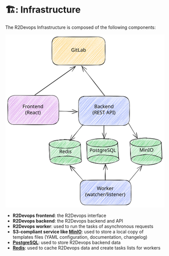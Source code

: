 # 🏗️: Infrastructure

The R2Devops Infrastructure is composed of the following components:

![R2Devops infrastructure](./img/r2devops-containers.svg)

- **R2Devops frontend**: the R2Devops interface
- **R2Devops backend**: the R2Devops backend and API
- **R2Devops worker**: used to run the tasks of asynchronous requests
- **S3-compliant service like [MinIO](https://github.com/minio/minio)**: used to store a local copy of templates files (YAML configuration, documentation, changelog)
- **[PostgreSQL](https://github.com/postgres/postgres)**: used to store R2Devops backend data
- **[Redis](https://github.com/redis/redis)**: used to cache R2Devops data and create tasks lists for workers
